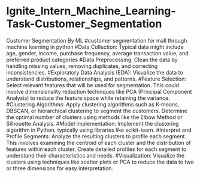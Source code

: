 # Ignite_Intern_Machine_Learning-Task-Customer_Segmentation
Customer Segmentation By ML
#customer segmentation for mall through machine learning in python 
#Data Collection:
Typical data might include age, gender, income, purchase frequency, average transaction value, and preferred product categories
#Data Preprocessing:
Clean the data by handling missing values, removing duplicates, and correcting inconsistencies.
#Exploratory Data Analysis (EDA):
Visualize the data to understand distributions, relationships, and patterns.
#Feature Selection:
Select relevant features that will be used for segmentation. This could involve dimensionality reduction techniques like PCA (Principal Component Analysis) to reduce the feature space while retaining the variance.
#Clustering Algorithms:
Apply clustering algorithms such as K-means, DBSCAN, or hierarchical clustering to segment the customers.
Determine the optimal number of clusters using methods like the Elbow Method or Silhouette Analysis.
#Model Implementation:
Implement the clustering algorithm in Python, typically using libraries like scikit-learn.
#Interpret and Profile Segments:
Analyze the resulting clusters to profile each segment. This involves examining the centroid of each cluster and the distribution of features within each cluster.
Create detailed profiles for each segment to understand their characteristics and needs.
#Visualization:
Visualize the clusters using techniques like scatter plots or PCA to reduce the data to two or three dimensions for easy interpretation.
